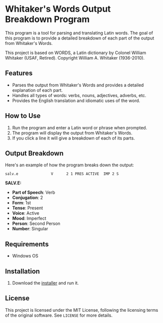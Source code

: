 # Whitaker's Words Output Breakdown Program

This program is a tool for parsing and translating Latin words. The goal of this program is to provide a detailed breakdown of each part of the output from Whitaker's Words.

This project is based on WORDS, a Latin dictionary by Colonel William Whitaker (USAF, Retired). Copyright William A. Whitaker (1936-2010).

## Features

- Parses the output from Whitaker's Words and provides a detailed explanation of each part.
- Handles all types of words: verbs, nouns, adjectives, adverbs, etc.
- Provides the English translation and idiomatic uses of the word.

## How to Use

1. Run the program and enter a Latin word or phrase when prompted.
2. The program will display the output from Whitaker's Words.
3. If you click a line it will give a breakdown of each of its parts.

## Output Breakdown

Here's an example of how the program breaks down the output:

```
salv.e               V      2 1 PRES ACTIVE  IMP 2 S
```
**SALV.E:**
- **Part of Speech**: Verb
- **Conjugation**: 2
- **Form**: 1st
- **Tense**: Present
- **Voice**: Active
- **Mood**: Imperfect
- **Person**: Second Person
- **Number**: Singular

## Requirements

- Windows OS

## Installation

1. Download the [installer](https://github.com/Big-coconut/Whitakers-words/blob/main/Installer/wordsTools.exe) and run it.

## License

This project is licensed under the MIT License, following the licensing terms of the original software. See `LICENSE` for more details.